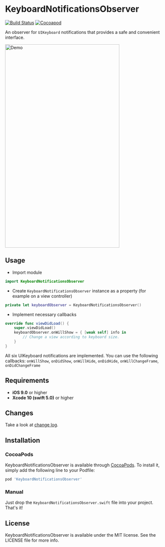 # KeyboardNotificationsObserver

[![Build Status](https://travis-ci.org/zummenix/KeyboardNotificationsObserver.svg?branch=master)](https://travis-ci.org/zummenix/KeyboardNotificationsObserver)
[![Cocoapod](https://img.shields.io/cocoapods/v/KeyboardNotificationsObserver.svg)](https://cocoapods.org/pods/KeyboardNotificationsObserver)

An observer for `UIKeyboard` notifications that provides a safe and convenient interface.

<img src="https://raw.github.com/zummenix/KeyboardNotificationsObserver/master/demo.gif" alt="Demo" width="372" height="662"/>

## Usage

- Import module
```Swift
import KeyboardNotificationsObserver
```

- Create `KeyboardNotificationsObserver` instance as a property (for example on a view controller)
```Swift
private let keyboardObserver = KeyboardNotificationsObserver()
```

- Implement necessary callbacks
```Swift
override func viewDidLoad() {
    super.viewDidLoad()
    keyboardObserver.onWillShow = { [weak self] info in
        // Change a view according to keyboard size.
    }
}
```

All six UIKeyboard notifications are implemented. You can use the following callbacks:
`onWillShow`, `onDidShow`, `onWillHide`, `onDidHide`, `onWillChangeFrame`, `onDidChangeFrame`

## Requirements

- **iOS 9.0** or higher
- **Xcode 10 (swift 5.0)** or higher

## Changes

Take a look at [change log](CHANGELOG.md).

## Installation

### CocoaPods

KeyboardNotificationsObserver is available through [CocoaPods](http://cocoapods.org). To install
it, simply add the following line to your Podfile:

```ruby
pod 'KeyboardNotificationsObserver'
```

### Manual

Just drop the `KeyboardNotificationsObserver.swift` file into your project. That's it!

## License

KeyboardNotificationsObserver is available under the MIT license. See the LICENSE file for more info.
